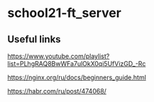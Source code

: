 # school21-ft_server
## Useful links

https://www.youtube.com/playlist?list=PLhgRAQ8BwWFa7ulOkX0qi5UfVizGD_-Rc

https://nginx.org/ru/docs/beginners_guide.html

https://habr.com/ru/post/474068/
